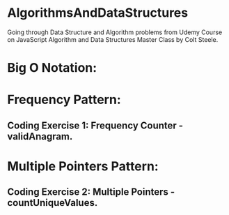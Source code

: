 # AlgorithmsAndDataStructures

Going through Data Structure and Algorithm problems from Udemy Course on JavaScript Algorithm and Data Structures Master Class by Colt Steele.  


# Big O Notation: 


# Frequency Pattern: 
  ## Coding Exercise 1: Frequency Counter - validAnagram. 
  
  
# Multiple Pointers Pattern:
  ## Coding Exercise 2: Multiple Pointers - countUniqueValues. 
